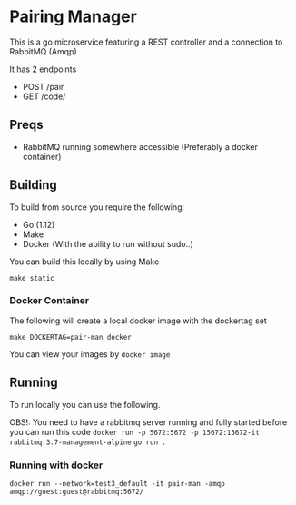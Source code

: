 # Pairing Manager

This is a go microservice featuring a REST controller and a connection to RabbitMQ (Amqp)

It has 2 endpoints
* POST /pair 
* GET /code/<magic-key>

## Preqs
 * RabbitMQ running somewhere accessible (Preferably a docker container)

## Building
To build from source you require the following: 
* Go (1.12)
* Make
* Docker (With the ability to run without sudo..)

You can build this locally by using Make

`make static`

### Docker Container
The following will create a local docker image with the dockertag set

`make DOCKERTAG=pair-man docker`

You can view your images by 
`docker image`

## Running

To run locally you can use the following. 

OBS!: You need to have a rabbitmq server running and fully started before you can run this code
`docker run -p 5672:5672 -p 15672:15672-it rabbitmq:3.7-management-alpine`
`go run .`

### Running with docker

`docker run --network=test3_default -it pair-man -amqp amqp://guest:guest@rabbitmq:5672/`
